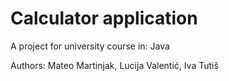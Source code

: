 # Calculator application

A project for university course in: Java

Authors: Mateo Martinjak, Lucija Valentić, Iva Tutiš


